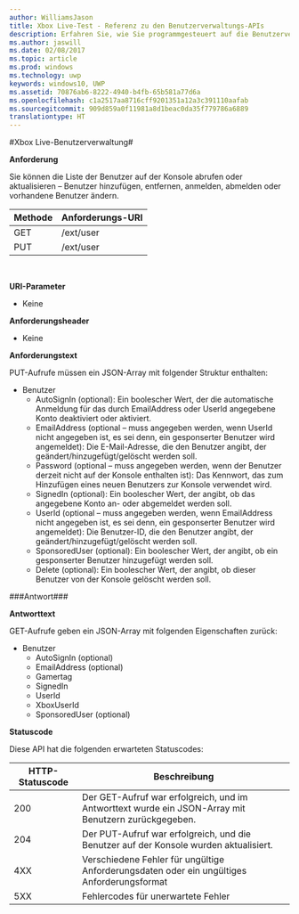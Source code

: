 ```yaml
---
author: WilliamsJason
title: Xbox Live-Test - Referenz zu den Benutzerverwaltungs-APIs
description: Erfahren Sie, wie Sie programmgesteuert auf die Benutzerverwaltungs-APIs zugreifen.
ms.author: jaswill
ms.date: 02/08/2017
ms.topic: article
ms.prod: windows
ms.technology: uwp
keywords: windows10, UWP
ms.assetid: 70876ab6-8222-4940-b4fb-65b581a77d6a
ms.openlocfilehash: c1a2517aa8716cff9201351a12a3c391110aafab
ms.sourcegitcommit: 909d859a0f11981a8d1beac0da35f779786a6889
translationtype: HT
---
```

#<a name="xbox-live-user-management"></a>Xbox Live-Benutzerverwaltung#

**Anforderung**

Sie können die Liste der Benutzer auf der Konsole abrufen oder aktualisieren – Benutzer hinzufügen, entfernen, anmelden, abmelden oder vorhandene Benutzer ändern.

| Methode        | Anforderungs-URI     | 
| ------------- |-----------------|
| GET           | /ext/user |
| PUT           | /ext/user |
<br>

**URI-Parameter**

* Keine

**Anforderungsheader**

* Keine

**Anforderungstext**

PUT-Aufrufe müssen ein JSON-Array mit folgender Struktur enthalten:

* Benutzer
  * AutoSignIn (optional): Ein boolescher Wert, der die automatische Anmeldung für das durch EmailAddress oder UserId angegebene Konto deaktiviert oder aktiviert.
  * EmailAddress (optional – muss angegeben werden, wenn UserId nicht angegeben ist, es sei denn, ein gesponserter Benutzer wird angemeldet): Die E-Mail-Adresse, die den Benutzer angibt, der geändert/hinzugefügt/gelöscht werden soll.
  * Password (optional – muss angegeben werden, wenn der Benutzer derzeit nicht auf der Konsole enthalten ist): Das Kennwort, das zum Hinzufügen eines neuen Benutzers zur Konsole verwendet wird.
  * SignedIn (optional): Ein boolescher Wert, der angibt, ob das angegebene Konto an- oder abgemeldet werden soll.
  * UserId (optional – muss angegeben werden, wenn EmailAddress nicht angegeben ist, es sei denn, ein gesponserter Benutzer wird angemeldet): Die Benutzer-ID, die den Benutzer angibt, der geändert/hinzugefügt/gelöscht werden soll.
  * SponsoredUser (optional): Ein boolescher Wert, der angibt, ob ein gesponserter Benutzer hinzugefügt werden soll.
  * Delete (optional): Ein boolescher Wert, der angibt, ob dieser Benutzer von der Konsole gelöscht werden soll.

###<a name="response"></a>Antwort###

**Antworttext**

GET-Aufrufe geben ein JSON-Array mit folgenden Eigenschaften zurück:

* Benutzer
  * AutoSignIn (optional)
  * EmailAddress (optional)
  * Gamertag
  * SignedIn
  * UserId
  * XboxUserId
  * SponsoredUser (optional)
  
**Statuscode**

Diese API hat die folgenden erwarteten Statuscodes:

| HTTP-Statuscode   | Beschreibung     | 
| ------------------ |-----------------|
| 200                | Der GET-Aufruf war erfolgreich, und im Antworttext wurde ein JSON-Array mit Benutzern zurückgegeben. |
| 204                | Der PUT-Aufruf war erfolgreich, und die Benutzer auf der Konsole wurden aktualisiert. |
| 4XX                | Verschiedene Fehler für ungültige Anforderungsdaten oder ein ungültiges Anforderungsformat |
| 5XX                | Fehlercodes für unerwartete Fehler |
<br>


